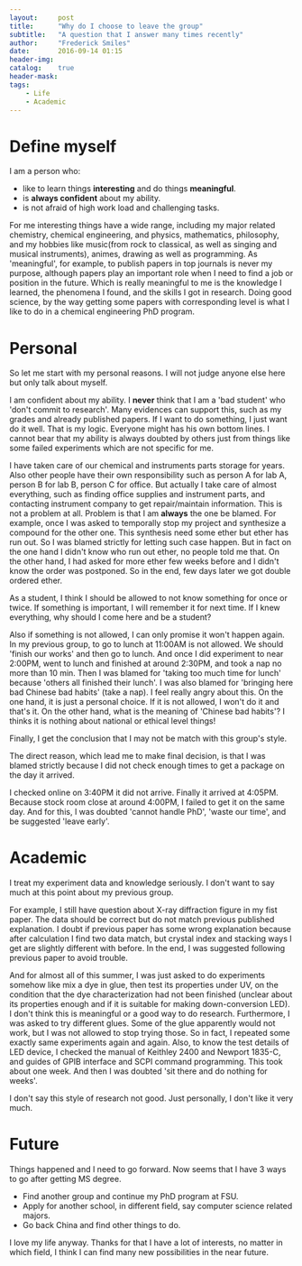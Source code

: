 ```yaml
---
layout:     post
title:      "Why do I choose to leave the group"
subtitle:   "A question that I answer many times recently"
author:     "Frederick Smiles"
date:       2016-09-14 01:15
header-img: 
catalog:    true
header-mask: 
tags:
    - Life
    - Academic
---
```


# Define myself
I am a person who:

- like to learn things **interesting** and do things **meaningful**.
- is **always confident** about my ability.
- is not afraid of high work load and challenging tasks.

For me interesting things have a wide range, including my major related chemistry, chemical engineering, and physics, mathematics, philosophy, and my hobbies like music(from rock to classical, as well as singing and musical instruments), animes, drawing as well as programming.
As 'meaningful', for example, to publish papers in top journals is never my purpose, although papers play an important role when I need to find a job or position in the future.
Which is really meaningful to me is the knowledge I learned, the phenomena I found, and the skills I got in research.
Doing good science, by the way getting some papers with corresponding level is what I like to do in a chemical engineering PhD program.

# Personal
So let me start with my personal reasons. I will not judge anyone else here but only talk about myself.

I am confident about my ability. I **never** think that I am a 'bad student' who 'don't commit to research'.
Many evidences can support this, such as my grades and already published papers.
If I want to do something, I just want do it well. That is my logic.
Everyone might has his own bottom lines.
I cannot bear that my ability is always doubted by others just from things like some failed experiments which are not specific for me.

I have taken care of our chemical and instruments parts storage for years.
Also other people have their own responsibility such as person A for lab A, person B for lab B, person C for office.
But actually I take care of almost everything, such as finding office supplies and instrument parts, and contacting instrument company to get repair/maintain information.
This is not a problem at all.
Problem is that I am **always** the one be blamed.
For example, once I was asked to temporally stop my project and synthesize a compound for the other one.
This synthesis need some ether but ether has run out.
So I was blamed strictly for letting such case happen.
But in fact on the one hand I didn't know who run out ether, no people told me that.
On the other hand, I had asked for more ether few weeks before and I didn't know the order was postponed.
So in the end, few days later we got double ordered ether.

As a student, I think I should be allowed to not know something for once or twice.
If something is important, I will remember it for next time.
If I knew everything, why should I come here and be a student?

Also if something is not allowed, I can only promise it won't happen again.
In my previous group, to go to lunch at 11:00AM is not allowed.
We should 'finish our works' and then go to lunch.
And once I did experiment to near 2:00PM, went to lunch and finished at around 2:30PM, and took a nap no more than 10 min.
Then I was blamed for 'taking too much time for lunch' because 'others all finished their lunch'.
I was also blamed for 'bringing here bad Chinese bad habits' (take a nap).
I feel really angry about this.
On the one hand, it is just a personal choice. If it is not allowed, I won't do it and that's it.
On the other hand, what is the meaning of 'Chinese bad habits'?
I thinks it is nothing about national or ethical level things!

Finally, I get the conclusion that I may not be match with this group's style.

The direct reason, which lead me to make final decision, is that I was blamed strictly because I did not check enough times to get a package on the day it arrived.

I checked online on 3:40PM it did not arrive. Finally it arrived at 4:05PM. Because stock room close at around 4:00PM, I failed to get it on the same day.
And for this, I was doubted 'cannot handle PhD', 'waste our time', and be suggested 'leave early'.

# Academic
I treat my experiment data and knowledge seriously. I don't want to say much at this point about my previous group.

For example, I still have question about X-ray diffraction figure in my fist paper.
The data should be correct but do not match previous published explanation.
I doubt if previous paper has some wrong explanation because after calculation I find two data match, but crystal index and stacking ways I get are slightly different with before. 
In the end, I was suggested following previous paper to avoid trouble.

And for almost all of this summer, I was just asked to do experiments somehow like mix a dye in glue, then test its properties under UV, on the condition that the dye characterization had not been finished (unclear about its properties enough and if it is suitable for making down-conversion LED).
I don't think this is meaningful or a good way to do research.
Furthermore, I was asked to try different glues.
Some of the glue apparently would not work, but I was not allowed to stop trying those.
So in fact, I repeated some exactly same experiments again and again.
Also, to know the test details of LED device, I checked the manual of Keithley 2400 and Newport 1835-C, and guides of GPIB interface and SCPI command programming.
This took about one week. And then I was doubted 'sit there and do nothing for weeks'.

I don't say this style of research not good. Just personally, I don't like it very much.

# Future
Things happened and I need to go forward. Now seems that I have 3 ways to go after getting MS degree.

- Find another group and continue my PhD program at FSU.
- Apply for another school, in different field, say computer science related majors.
- Go back China and find other things to do.

I love my life anyway. Thanks for that I have a lot of interests, no matter in which field, I think I can find many new possibilities in the near future.